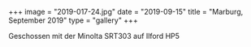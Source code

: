 +++
image = "2019-017-24.jpg"
date = "2019-09-15"
title = "Marburg, September 2019"
type = "gallery"
+++

Geschossen mit der Minolta SRT303 auf Ilford HP5
